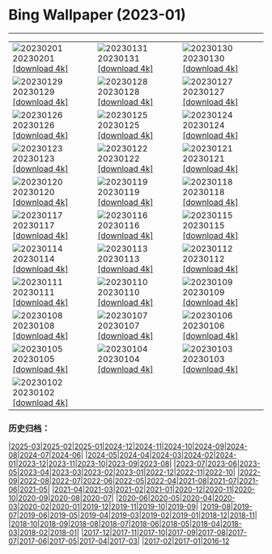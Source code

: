 # Bing Wallpaper (2023-01)
**************

<table><tr><td><img class="wallpaper" src="https://www.bing.com/th?id=OHR.ZebraTrio_EN-US4742257683_1920x1080.jpg" alt="20230201"> 20230201 <a class="wallpaper_link" href="https://www.bing.com/th?id=OHR.ZebraTrio_EN-US4742257683_UHD.jpg">[download 4k]</a></td><td><img class="wallpaper" src="https://www.bing.com/th?id=OHR.IceSailingBalaton_EN-US2751943390_1920x1080.jpg" alt="20230131"> 20230131 <a class="wallpaper_link" href="https://www.bing.com/th?id=OHR.IceSailingBalaton_EN-US2751943390_UHD.jpg">[download 4k]</a></td><td><img class="wallpaper" src="https://www.bing.com/th?id=OHR.BlackbirdDay_EN-US2693700478_1920x1080.jpg" alt="20230130"> 20230130 <a class="wallpaper_link" href="https://www.bing.com/th?id=OHR.BlackbirdDay_EN-US2693700478_UHD.jpg">[download 4k]</a></td></tr><tr><td><img class="wallpaper" src="https://www.bing.com/th?id=OHR.BlueBahamas_EN-US2634514272_1920x1080.jpg" alt="20230129"> 20230129 <a class="wallpaper_link" href="https://www.bing.com/th?id=OHR.BlueBahamas_EN-US2634514272_UHD.jpg">[download 4k]</a></td><td><img class="wallpaper" src="https://www.bing.com/th?id=OHR.RedMangrove_EN-US2559915803_1920x1080.jpg" alt="20230128"> 20230128 <a class="wallpaper_link" href="https://www.bing.com/th?id=OHR.RedMangrove_EN-US2559915803_UHD.jpg">[download 4k]</a></td><td><img class="wallpaper" src="https://www.bing.com/th?id=OHR.HighArchChina_EN-US3519227219_1920x1080.jpg" alt="20230127"> 20230127 <a class="wallpaper_link" href="https://www.bing.com/th?id=OHR.HighArchChina_EN-US3519227219_UHD.jpg">[download 4k]</a></td></tr><tr><td><img class="wallpaper" src="https://www.bing.com/th?id=OHR.BirksofAberfeldy_EN-US2525260479_1920x1080.jpg" alt="20230126"> 20230126 <a class="wallpaper_link" href="https://www.bing.com/th?id=OHR.BirksofAberfeldy_EN-US2525260479_UHD.jpg">[download 4k]</a></td><td><img class="wallpaper" src="https://www.bing.com/th?id=OHR.ColleSantaLucia_EN-US2362622808_1920x1080.jpg" alt="20230125"> 20230125 <a class="wallpaper_link" href="https://www.bing.com/th?id=OHR.ColleSantaLucia_EN-US2362622808_UHD.jpg">[download 4k]</a></td><td><img class="wallpaper" src="https://www.bing.com/th?id=OHR.SunriseMoai_EN-US2278287529_1920x1080.jpg" alt="20230124"> 20230124 <a class="wallpaper_link" href="https://www.bing.com/th?id=OHR.SunriseMoai_EN-US2278287529_UHD.jpg">[download 4k]</a></td></tr><tr><td><img class="wallpaper" src="https://www.bing.com/th?id=OHR.YearRabbit_EN-US2153925391_1920x1080.jpg" alt="20230123"> 20230123 <a class="wallpaper_link" href="https://www.bing.com/th?id=OHR.YearRabbit_EN-US2153925391_UHD.jpg">[download 4k]</a></td><td><img class="wallpaper" src="https://www.bing.com/th?id=OHR.HuggingKanga_EN-US2086666028_1920x1080.jpg" alt="20230122"> 20230122 <a class="wallpaper_link" href="https://www.bing.com/th?id=OHR.HuggingKanga_EN-US2086666028_UHD.jpg">[download 4k]</a></td><td><img class="wallpaper" src="https://www.bing.com/th?id=OHR.FalklandKings_EN-US1992849422_1920x1080.jpg" alt="20230121"> 20230121 <a class="wallpaper_link" href="https://www.bing.com/th?id=OHR.FalklandKings_EN-US1992849422_UHD.jpg">[download 4k]</a></td></tr><tr><td><img class="wallpaper" src="https://www.bing.com/th?id=OHR.SFFParkCity_EN-US1872185938_1920x1080.jpg" alt="20230120"> 20230120 <a class="wallpaper_link" href="https://www.bing.com/th?id=OHR.SFFParkCity_EN-US1872185938_UHD.jpg">[download 4k]</a></td><td><img class="wallpaper" src="https://www.bing.com/th?id=OHR.WhiteSands_EN-US1584863251_1920x1080.jpg" alt="20230119"> 20230119 <a class="wallpaper_link" href="https://www.bing.com/th?id=OHR.WhiteSands_EN-US1584863251_UHD.jpg">[download 4k]</a></td><td><img class="wallpaper" src="https://www.bing.com/th?id=OHR.SessileOaks_EN-US1487454928_1920x1080.jpg" alt="20230118"> 20230118 <a class="wallpaper_link" href="https://www.bing.com/th?id=OHR.SessileOaks_EN-US1487454928_UHD.jpg">[download 4k]</a></td></tr><tr><td><img class="wallpaper" src="https://www.bing.com/th?id=OHR.InscriptionWall_EN-US1392173431_1920x1080.jpg" alt="20230117"> 20230117 <a class="wallpaper_link" href="https://www.bing.com/th?id=OHR.InscriptionWall_EN-US1392173431_UHD.jpg">[download 4k]</a></td><td><img class="wallpaper" src="https://www.bing.com/th?id=OHR.Turku_EN-US1258814703_1920x1080.jpg" alt="20230116"> 20230116 <a class="wallpaper_link" href="https://www.bing.com/th?id=OHR.Turku_EN-US1258814703_UHD.jpg">[download 4k]</a></td><td><img class="wallpaper" src="https://www.bing.com/th?id=OHR.DonkeyFeast_EN-US1153850805_1920x1080.jpg" alt="20230115"> 20230115 <a class="wallpaper_link" href="https://www.bing.com/th?id=OHR.DonkeyFeast_EN-US1153850805_UHD.jpg">[download 4k]</a></td></tr><tr><td><img class="wallpaper" src="https://www.bing.com/th?id=OHR.Pneumatocysts_EN-US1065729036_1920x1080.jpg" alt="20230114"> 20230114 <a class="wallpaper_link" href="https://www.bing.com/th?id=OHR.Pneumatocysts_EN-US1065729036_UHD.jpg">[download 4k]</a></td><td><img class="wallpaper" src="https://www.bing.com/th?id=OHR.RumeliHisari_EN-US4800002879_1920x1080.jpg" alt="20230113"> 20230113 <a class="wallpaper_link" href="https://www.bing.com/th?id=OHR.RumeliHisari_EN-US4800002879_UHD.jpg">[download 4k]</a></td><td><img class="wallpaper" src="https://www.bing.com/th?id=OHR.Umschreibung_EN-US4693850900_1920x1080.jpg" alt="20230112"> 20230112 <a class="wallpaper_link" href="https://www.bing.com/th?id=OHR.Umschreibung_EN-US4693850900_UHD.jpg">[download 4k]</a></td></tr><tr><td><img class="wallpaper" src="https://www.bing.com/th?id=OHR.HummockIce_EN-US4606231645_1920x1080.jpg" alt="20230111"> 20230111 <a class="wallpaper_link" href="https://www.bing.com/th?id=OHR.HummockIce_EN-US4606231645_UHD.jpg">[download 4k]</a></td><td><img class="wallpaper" src="https://www.bing.com/th?id=OHR.BisonWindCave_EN-US4537340482_1920x1080.jpg" alt="20230110"> 20230110 <a class="wallpaper_link" href="https://www.bing.com/th?id=OHR.BisonWindCave_EN-US4537340482_UHD.jpg">[download 4k]</a></td><td><img class="wallpaper" src="https://www.bing.com/th?id=OHR.Breckenridge_EN-US4460042968_1920x1080.jpg" alt="20230109"> 20230109 <a class="wallpaper_link" href="https://www.bing.com/th?id=OHR.Breckenridge_EN-US4460042968_UHD.jpg">[download 4k]</a></td></tr><tr><td><img class="wallpaper" src="https://www.bing.com/th?id=OHR.Mohair_EN-US4379797092_1920x1080.jpg" alt="20230108"> 20230108 <a class="wallpaper_link" href="https://www.bing.com/th?id=OHR.Mohair_EN-US4379797092_UHD.jpg">[download 4k]</a></td><td><img class="wallpaper" src="https://www.bing.com/th?id=OHR.BlackFell_EN-US4276698070_1920x1080.jpg" alt="20230107"> 20230107 <a class="wallpaper_link" href="https://www.bing.com/th?id=OHR.BlackFell_EN-US4276698070_UHD.jpg">[download 4k]</a></td><td><img class="wallpaper" src="https://www.bing.com/th?id=OHR.HIISSF_EN-US4182845947_1920x1080.jpg" alt="20230106"> 20230106 <a class="wallpaper_link" href="https://www.bing.com/th?id=OHR.HIISSF_EN-US4182845947_UHD.jpg">[download 4k]</a></td></tr><tr><td><img class="wallpaper" src="https://www.bing.com/th?id=OHR.Perihelion_EN-US4106263162_1920x1080.jpg" alt="20230105"> 20230105 <a class="wallpaper_link" href="https://www.bing.com/th?id=OHR.Perihelion_EN-US4106263162_UHD.jpg">[download 4k]</a></td><td><img class="wallpaper" src="https://www.bing.com/th?id=OHR.SandhillSleeping_EN-US4023790571_1920x1080.jpg" alt="20230104"> 20230104 <a class="wallpaper_link" href="https://www.bing.com/th?id=OHR.SandhillSleeping_EN-US4023790571_UHD.jpg">[download 4k]</a></td><td><img class="wallpaper" src="https://www.bing.com/th?id=OHR.HohenzollernBurg_EN-US3949412118_1920x1080.jpg" alt="20230103"> 20230103 <a class="wallpaper_link" href="https://www.bing.com/th?id=OHR.HohenzollernBurg_EN-US3949412118_UHD.jpg">[download 4k]</a></td></tr><tr><td><img class="wallpaper" src="https://www.bing.com/th?id=OHR.NorwayNYD_EN-US3880728634_1920x1080.jpg" alt="20230102"> 20230102 <a class="wallpaper_link" href="https://www.bing.com/th?id=OHR.NorwayNYD_EN-US3880728634_UHD.jpg">[download 4k]</a></td><td></td><td></td></tr></table>

### 历史归档：

|[2025-03](/../2025-03/2025-03.md)|[2025-02](/../2025-02/2025-02.md)|[2025-01](/../2025-01/2025-01.md)|[2024-12](/../2024-12/2024-12.md)|[2024-11](/../2024-11/2024-11.md)|[2024-10](/../2024-10/2024-10.md)|[2024-09](/../2024-09/2024-09.md)|[2024-08](/../2024-08/2024-08.md)|[2024-07](/../2024-07/2024-07.md)|[2024-06](/../2024-06/2024-06.md)|
|[2024-05](/../2024-05/2024-05.md)|[2024-04](/../2024-04/2024-04.md)|[2024-03](/../2024-03/2024-03.md)|[2024-02](/../2024-02/2024-02.md)|[2024-01](/../2024-01/2024-01.md)|[2023-12](/../2023-12/2023-12.md)|[2023-11](/../2023-11/2023-11.md)|[2023-10](/../2023-10/2023-10.md)|[2023-09](/../2023-09/2023-09.md)|[2023-08](/../2023-08/2023-08.md)|
|[2023-07](/../2023-07/2023-07.md)|[2023-06](/../2023-06/2023-06.md)|[2023-05](/../2023-05/2023-05.md)|[2023-04](/../2023-04/2023-04.md)|[2023-03](/../2023-03/2023-03.md)|[2023-02](/../2023-02/2023-02.md)|[2023-01](/2023-01.md)|[2022-12](/../2022-12/2022-12.md)|[2022-11](/../2022-11/2022-11.md)|[2022-10](/../2022-10/2022-10.md)|
|[2022-09](/../2022-09/2022-09.md)|[2022-08](/../2022-08/2022-08.md)|[2022-07](/../2022-07/2022-07.md)|[2022-06](/../2022-06/2022-06.md)|[2022-05](/../2022-05/2022-05.md)|[2022-04](/../2022-04/2022-04.md)|[2021-08](/../2021-08/2021-08.md)|[2021-07](/../2021-07/2021-07.md)|[2021-06](/../2021-06/2021-06.md)|[2021-05](/../2021-05/2021-05.md)|
|[2021-04](/../2021-04/2021-04.md)|[2021-03](/../2021-03/2021-03.md)|[2021-02](/../2021-02/2021-02.md)|[2021-01](/../2021-01/2021-01.md)|[2020-12](/../2020-12/2020-12.md)|[2020-11](/../2020-11/2020-11.md)|[2020-10](/../2020-10/2020-10.md)|[2020-09](/../2020-09/2020-09.md)|[2020-08](/../2020-08/2020-08.md)|[2020-07](/../2020-07/2020-07.md)|
|[2020-06](/../2020-06/2020-06.md)|[2020-05](/../2020-05/2020-05.md)|[2020-04](/../2020-04/2020-04.md)|[2020-03](/../2020-03/2020-03.md)|[2020-02](/../2020-02/2020-02.md)|[2020-01](/../2020-01/2020-01.md)|[2019-12](/../2019-12/2019-12.md)|[2019-11](/../2019-11/2019-11.md)|[2019-10](/../2019-10/2019-10.md)|[2019-09](/../2019-09/2019-09.md)|
|[2019-08](/../2019-08/2019-08.md)|[2019-07](/../2019-07/2019-07.md)|[2019-06](/../2019-06/2019-06.md)|[2019-05](/../2019-05/2019-05.md)|[2019-04](/../2019-04/2019-04.md)|[2019-03](/../2019-03/2019-03.md)|[2019-02](/../2019-02/2019-02.md)|[2019-01](/../2019-01/2019-01.md)|[2018-12](/../2018-12/2018-12.md)|[2018-11](/../2018-11/2018-11.md)|
|[2018-10](/../2018-10/2018-10.md)|[2018-09](/../2018-09/2018-09.md)|[2018-08](/../2018-08/2018-08.md)|[2018-07](/../2018-07/2018-07.md)|[2018-06](/../2018-06/2018-06.md)|[2018-05](/../2018-05/2018-05.md)|[2018-04](/../2018-04/2018-04.md)|[2018-03](/../2018-03/2018-03.md)|[2018-02](/../2018-02/2018-02.md)|[2018-01](/../2018-01/2018-01.md)|
|[2017-12](/../2017-12/2017-12.md)|[2017-11](/../2017-11/2017-11.md)|[2017-10](/../2017-10/2017-10.md)|[2017-09](/../2017-09/2017-09.md)|[2017-08](/../2017-08/2017-08.md)|[2017-07](/../2017-07/2017-07.md)|[2017-06](/../2017-06/2017-06.md)|[2017-05](/../2017-05/2017-05.md)|[2017-04](/../2017-04/2017-04.md)|[2017-03](/../2017-03/2017-03.md)|
|[2017-02](/../2017-02/2017-02.md)|[2017-01](/../2017-01/2017-01.md)|[2016-12](/../2016-12/2016-12.md)